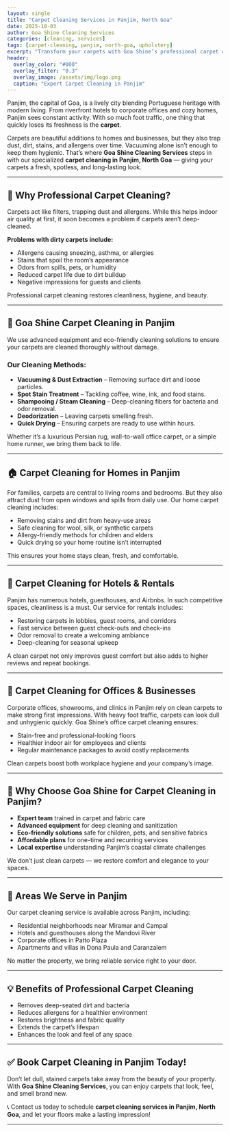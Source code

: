 ```yaml
---
layout: single
title: "Carpet Cleaning Services in Panjim, North Goa"
date: 2025-10-03
author: Goa Shine Cleaning Services
categories: [cleaning, services]
tags: [carpet-cleaning, panjim, north-goa, upholstery]
excerpt: "Transform your carpets with Goa Shine’s professional carpet cleaning services in Panjim, North Goa — removing dirt, stains, and allergens for a healthier space."
header:
  overlay_color: "#000"
  overlay_filter: "0.3"
  overlay_image: /assets/img/logo.png
  caption: "Expert Carpet Cleaning in Panjim"
---
```


Panjim, the capital of Goa, is a lively city blending Portuguese heritage with modern living. From riverfront hotels to corporate offices and cozy homes, Panjim sees constant activity. With so much foot traffic, one thing that quickly loses its freshness is the **carpet**.  

Carpets are beautiful additions to homes and businesses, but they also trap dust, dirt, stains, and allergens over time. Vacuuming alone isn’t enough to keep them hygienic. That’s where **Goa Shine Cleaning Services** steps in with our specialized **carpet cleaning in Panjim, North Goa** — giving your carpets a fresh, spotless, and long-lasting look.

---

## 🧼 Why Professional Carpet Cleaning?
Carpets act like filters, trapping dust and allergens. While this helps indoor air quality at first, it soon becomes a problem if carpets aren’t deep-cleaned.  

**Problems with dirty carpets include:**
- Allergens causing sneezing, asthma, or allergies  
- Stains that spoil the room’s appearance  
- Odors from spills, pets, or humidity  
- Reduced carpet life due to dirt buildup  
- Negative impressions for guests and clients  

Professional carpet cleaning restores cleanliness, hygiene, and beauty.

---

## 🌟 Goa Shine Carpet Cleaning in Panjim
We use advanced equipment and eco-friendly cleaning solutions to ensure your carpets are cleaned thoroughly without damage.  

### Our Cleaning Methods:
- **Vacuuming & Dust Extraction** – Removing surface dirt and loose particles.  
- **Spot Stain Treatment** – Tackling coffee, wine, ink, and food stains.  
- **Shampooing / Steam Cleaning** – Deep-cleaning fibers for bacteria and odor removal.  
- **Deodorization** – Leaving carpets smelling fresh.  
- **Quick Drying** – Ensuring carpets are ready to use within hours.  

Whether it’s a luxurious Persian rug, wall-to-wall office carpet, or a simple home runner, we bring them back to life.

---

## 🏠 Carpet Cleaning for Homes in Panjim
For families, carpets are central to living rooms and bedrooms. But they also attract dust from open windows and spills from daily use. Our home carpet cleaning includes:  
- Removing stains and dirt from heavy-use areas  
- Safe cleaning for wool, silk, or synthetic carpets  
- Allergy-friendly methods for children and elders  
- Quick drying so your home routine isn’t interrupted  

This ensures your home stays clean, fresh, and comfortable.

---

## 🏨 Carpet Cleaning for Hotels & Rentals
Panjim has numerous hotels, guesthouses, and Airbnbs. In such competitive spaces, cleanliness is a must. Our service for rentals includes:  
- Restoring carpets in lobbies, guest rooms, and corridors  
- Fast service between guest check-outs and check-ins  
- Odor removal to create a welcoming ambiance  
- Deep-cleaning for seasonal upkeep  

A clean carpet not only improves guest comfort but also adds to higher reviews and repeat bookings.

---

## 🏢 Carpet Cleaning for Offices & Businesses
Corporate offices, showrooms, and clinics in Panjim rely on clean carpets to make strong first impressions. With heavy foot traffic, carpets can look dull and unhygienic quickly. Goa Shine’s office carpet cleaning ensures:  
- Stain-free and professional-looking floors  
- Healthier indoor air for employees and clients  
- Regular maintenance packages to avoid costly replacements  

Clean carpets boost both workplace hygiene and your company’s image.

---

## 🚿 Why Choose Goa Shine for Carpet Cleaning in Panjim?
- **Expert team** trained in carpet and fabric care  
- **Advanced equipment** for deep cleaning and sanitization  
- **Eco-friendly solutions** safe for children, pets, and sensitive fabrics  
- **Affordable plans** for one-time and recurring services  
- **Local expertise** understanding Panjim’s coastal climate challenges  

We don’t just clean carpets — we restore comfort and elegance to your spaces.

---

## 📍 Areas We Serve in Panjim
Our carpet cleaning service is available across Panjim, including:  
- Residential neighborhoods near Miramar and Campal  
- Hotels and guesthouses along the Mandovi River  
- Corporate offices in Patto Plaza  
- Apartments and villas in Dona Paula and Caranzalem  

No matter the property, we bring reliable service right to your door.

---

## 💡 Benefits of Professional Carpet Cleaning
- Removes deep-seated dirt and bacteria  
- Reduces allergens for a healthier environment  
- Restores brightness and fabric quality  
- Extends the carpet’s lifespan  
- Enhances the look and feel of any space  

---

## ✅ Book Carpet Cleaning in Panjim Today!
Don’t let dull, stained carpets take away from the beauty of your property. With **Goa Shine Cleaning Services**, you can enjoy carpets that look, feel, and smell brand new.  

📞 Contact us today to schedule **carpet cleaning services in Panjim, North Goa**, and let your floors make a lasting impression!  

---
